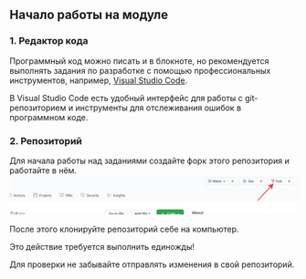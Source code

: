## Начало работы на модуле
### 1. Редактор кода
Программный код можно писать и в блокноте, но рекомендуется
выполнять задания по разработке с помощью профессиональных
инструментов, например,
[Visual Studio Code](https://code.visualstudio.com/).

В Visual Studio Code есть удобный интерфейс для работы с 
git-репозиторием и инструменты для отслеживания ошибок в 
программном коде.

### 2. Репозиторий
Для начала работы над заданиями создайте форк этого
репозитория и работайте в нём.
![](readme-img/repo-fork.png)

После этого клонируйте репозиторий себе на компьютер.

Это действие требуется выполнить единожды!

Для проверки не забывайте отправлять изменения в свой репозиторий.
